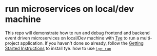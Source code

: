 # run microservices on local/dev machine
This repo will demonstrate how to run and debug frontend and backend event driven microservices on local/Dev machine with [Tye](https://github.com/dotnet/tye/blob/main/docs/tutorials/hello-tye/00_run_locally.md) to run a multi-project application. If you haven't done so already, follow the [Getting Started Instructions](https://github.com/dotnet/tye/blob/main/docs/getting_started.md) to install tye.
how to use [`tye run`](https://github.com/dotnet/tye/blob/main/docs/reference/commandline/tye-run.md)

